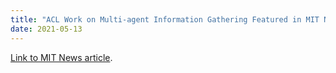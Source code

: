 ```yaml
---
title: "ACL Work on Multi-agent Information Gathering Featured in MIT News"
date: 2021-05-13
---
```


[Link to MIT News article](https://news.mit.edu/2021/robots-collaborate-search-0513).